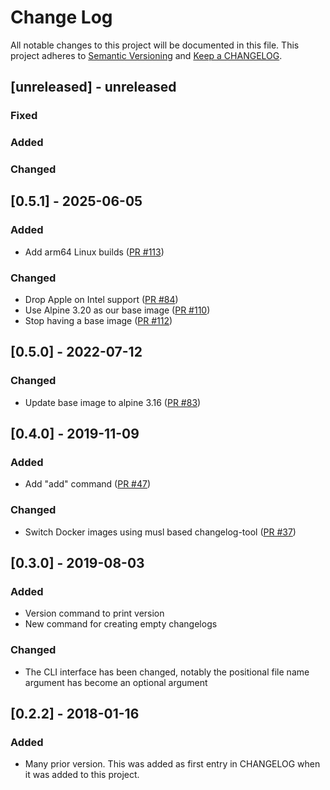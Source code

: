 # Change Log

All notable changes to this project will be documented in this file. This project adheres to [Semantic Versioning](http://semver.org/) and [Keep a CHANGELOG](http://keepachangelog.com/).

## [unreleased] - unreleased

### Fixed


### Added


### Changed


## [0.5.1] - 2025-06-05

### Added

- Add arm64 Linux builds ([PR #113](https://github.com/ponylang/changelog-tool/pull/113))

### Changed

- Drop Apple on Intel support ([PR #84](https://github.com/ponylang/changelog-tool/pull/84))
- Use Alpine 3.20 as our base image ([PR #110](https://github.com/ponylang/changelog-tool/pull/110))
- Stop having a base image ([PR #112](https://github.com/ponylang/changelog-tool/pull/112))

## [0.5.0] - 2022-07-12

### Changed

- Update base image to alpine 3.16 ([PR #83](https://github.com/ponylang/changelog-tool/pull/83))

## [0.4.0] - 2019-11-09

### Added

- Add "add" command ([PR #47](https://github.com/ponylang/changelog-tool/pull/47))

### Changed

- Switch Docker images using musl based changelog-tool ([PR #37](https://github.com/ponylang/changelog-tool/pull/37))

## [0.3.0] - 2019-08-03

### Added

- Version command to print version
- New command for creating empty changelogs

### Changed

- The CLI interface has been changed, notably the positional file name argument has become an optional argument

## [0.2.2] - 2018-01-16

### Added

- Many prior version. This was added as first entry in CHANGELOG when it was added to this project.

